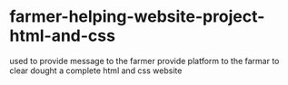 # farmer-helping-website-project-html-and-css
used to provide message to the farmer
provide platform to the farmar to clear dought
a complete html and css website
